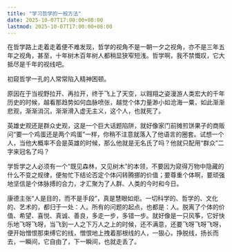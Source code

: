 ```yaml
---
title: "学习哲学的一般方法"
date: 2025-10-07T17:00:00+08:00
lastmod: 2025-10-07T17:00:00+08:00
---
```


在哲学路上走着走着便不难发现，哲学的视角不是一朝一夕之视角，亦不是三年五年之视角，甚至，十年树木百年树人都稍显狭窄短浅。哲学啊，我不禁慨叹，它大抵尽是千年的视线吧。

<!--more-->

初窥哲学一孔的人常常陷入精神困顿。

原因在于当视野拉开、再拉开，终于飞上了天空，以翱翔之姿漫游人类宏大的千年历史的时候，越看那趋势如何血脉喷张，越觉个体力量渺小如沧海一粟，如此渐渐悲观，渐渐消沉，渐渐滑入虚无主义，这个人，也就死了。

英雄史观还是群众史观，这是一个巨大话题陷阱，就好像家门前摊煎饼果子的商贩问“要一个鸡蛋还是两个鸡蛋”一样，你稍不注意就落入了他语言的圈套。试想一个人，当他大概率不会是英雄的时候，那么他就是无名氏了吗？他就只配用“群众”二字来冠名了吗？

学哲学之人必须有一个“既见森林，又见树木”的本领，不要因为窥得万物中隐藏的什么不变之规律，便匆忙下结论否定个体闪转腾挪的价值；要尊重个体啊，要顽强地坚信是个体脉搏的合力，才汇聚为了人群、人类的今时和今日。

康德主张“人是目的，而不是手段”，真是慧眼如炬。一切科学的、哲学的、文化的、艺术的，都归于一处：人。所有的问题的起点，也都是：人。脱离了个体的价值、希望、喜悦、真诚、善良，多走一步，多错一步。就好像是一只风筝，它好快乐地飞呀飞呀，当飞到一人之下万人之上的时候，还不满意，还要飞呀飞呀飞呀，便开始憎恨那束缚它的线，憎恨地上拽着那根线的人，一狠心，挣脱线，扬长而去，一瞬间，它自由了，下一瞬间，也就走丢了。